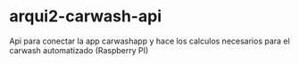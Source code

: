 # arqui2-carwash-api
Api para conectar la app carwashapp y hace los calculos necesarios para el carwash automatizado (Raspberry PI)
